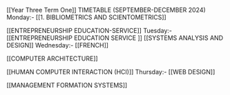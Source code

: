 
[[Year Three Term One]]
TIMETABLE (SEPTEMBER-DECEMBER 2024)
		Monday:- 
[[1. BIBLIOMETRICS AND SCIENTOMETRICS]]

[[ENTREPRENEURSHIP EDUCATION-SERVICE]]
		Tuesday:-
[[ENTREPRENEURSHIP EDUCATION SERVICE
]]
[[SYSTEMS ANALYSIS AND DESIGN]]
		Wednesday:- 
[[FRENCH]]

[[COMPUTER ARCHITECTURE]]

[[HUMAN COMPUTER INTERACTION (HCI)]]
		Thursday:- 
[[WEB DESIGN]]

[[MANAGEMENT FORMATION SYSTEMS]]


